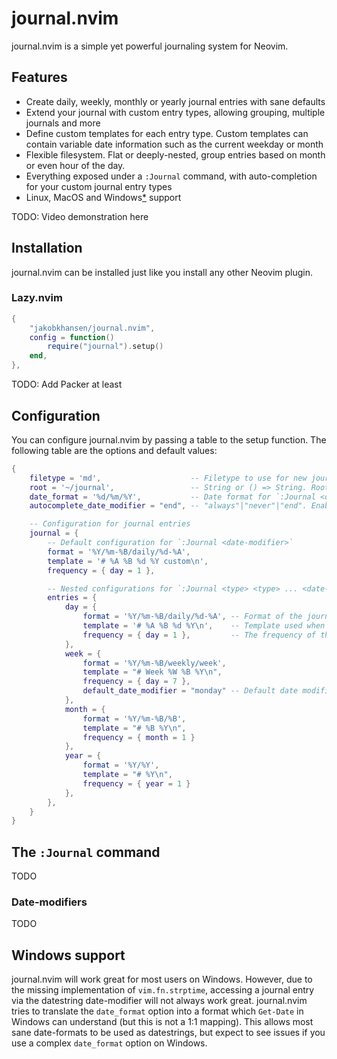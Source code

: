 # journal.nvim

journal.nvim is a simple yet powerful journaling system for Neovim.

## Features

- Create daily, weekly, monthly or yearly journal entries with sane defaults
- Extend your journal with custom entry types, allowing grouping, multiple journals and more
- Define custom templates for each entry type. Custom templates can contain variable date
  information such as the current weekday or month
- Flexible filesystem. Flat or deeply-nested, group entries based on month or even hour of the day.
- Everything exposed under a `:Journal` command, with auto-completion for your custom journal entry types
- Linux, MacOS and Windows[\*](#windows-support) support

TODO: Video demonstration here

## Installation

journal.nvim can be installed just like you install any other Neovim plugin.

### Lazy.nvim

```lua
{
    "jakobkhansen/journal.nvim",
    config = function()
        require("journal").setup()
    end,
},
```

TODO: Add Packer at least

## Configuration

You can configure journal.nvim by passing a table to the setup function. The following
table are the options and default values:

```lua
{
    filetype = 'md',                    -- Filetype to use for new journal entries
    root = '~/journal',                 -- String or () => String. Root directory for journal entries
    date_format = '%d/%m/%Y',           -- Date format for `:Journal <date-modifier>`
    autocomplete_date_modifier = "end", -- "always"|"never"|"end". Enable date modifier autocompletion

    -- Configuration for journal entries
    journal = {
        -- Default configuration for `:Journal <date-modifier>`
        format = '%Y/%m-%B/daily/%d-%A',
        template = '# %A %B %d %Y custom\n',
        frequency = { day = 1 },

        -- Nested configurations for `:Journal <type> <type> ... <date-modifier>`
        entries = {
            day = {
                format = '%Y/%m-%B/daily/%d-%A', -- Format of the journal entry in the filesystem. See `:help strftime` for options
                template = '# %A %B %d %Y\n',    -- Template used when creating a new journal entry
                frequency = { day = 1 },         -- The frequency of the journal entry. Used for `:Journal next`, `:Journal -2` etc
            },
            week = {
                format = '%Y/%m-%B/weekly/week',
                template = "# Week %W %B %Y\n",
                frequency = { day = 7 },
                default_date_modifier = "monday" -- Default date modifier, makes `:Journal week` = `:Journal week monday`
            },
            month = {
                format = '%Y/%m-%B/%B',
                template = "# %B %Y\n",
                frequency = { month = 1 }
            },
            year = {
                format = '%Y/%Y',
                template = "# %Y\n",
                frequency = { year = 1 }
            },
        },
    }
}
```

## The `:Journal` command

TODO

### Date-modifiers

TODO

## Windows support

journal.nvim will work great for most users on Windows. However, due to the missing
implementation of `vim.fn.strptime`, accessing a journal entry via the datestring
date-modifier will not always work great. journal.nvim tries to translate the
`date_format` option into a format which `Get-Date` in Windows can understand (but this is
not a 1:1 mapping). This allows most sane date-formats to be used as datestrings, but
expect to see issues if you use a complex `date_format` option on Windows.
